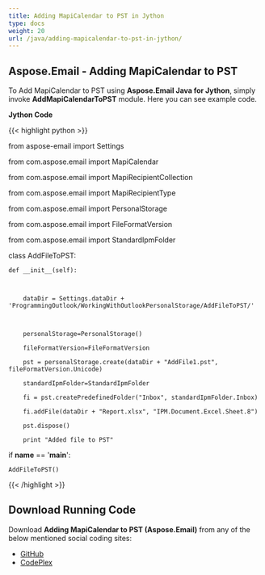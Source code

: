 ```yaml
---
title: Adding MapiCalendar to PST in Jython
type: docs
weight: 20
url: /java/adding-mapicalendar-to-pst-in-jython/
---
```


## **Aspose.Email - Adding MapiCalendar to PST**
To Add MapiCalendar to PST using **Aspose.Email Java for Jython**, simply invoke **AddMapiCalendarToPST** module. Here you can see example code.

**Jython Code**

{{< highlight python >}}

 from aspose-email import Settings

from com.aspose.email import MapiCalendar

from com.aspose.email import MapiRecipientCollection

from com.aspose.email import MapiRecipientType

from com.aspose.email import PersonalStorage

from com.aspose.email import FileFormatVersion

from com.aspose.email import StandardIpmFolder

class AddFileToPST:

    def __init__(self):



        dataDir = Settings.dataDir + 'ProgrammingOutlook/WorkingWithOutlookPersonalStorage/AddFileToPST/'



        personalStorage=PersonalStorage()

        fileFormatVersion=FileFormatVersion

        pst = personalStorage.create(dataDir + "AddFile1.pst", fileFormatVersion.Unicode)

        standardIpmFolder=StandardIpmFolder

        fi = pst.createPredefinedFolder("Inbox", standardIpmFolder.Inbox)

        fi.addFile(dataDir + "Report.xlsx", "IPM.Document.Excel.Sheet.8")

        pst.dispose()

        print "Added file to PST"





if __name__ == '__main__':        

    AddFileToPST()

{{< /highlight >}}
## **Download Running Code**
Download **Adding MapiCalendar to PST (Aspose.Email)** from any of the below mentioned social coding sites:

- [GitHub](https://github.com/aspose-email/Aspose.Email-for-Java/releases/tag/Aspose.Email_Java_for_Jython-v1.0)
- [CodePlex](https://archive.codeplex.com/?p=asposeemailjavajython)
